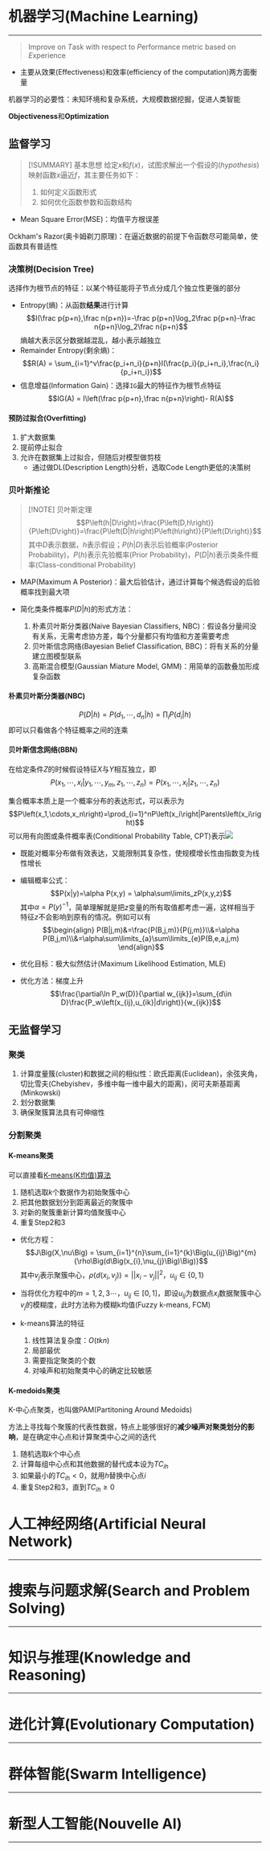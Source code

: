# 机器学习(Machine Learning)
---
> Improve on *T*ask with respect to *P*erformance metric based on *E*xperience

- 主要从效果(Effectiveness)和效率(efficiency of the computation)两方面衡量

机器学习的必要性：未知环境和复杂系统，大规模数据挖掘，促进人类智能

**Objectiveness**和**Optimization**

## 监督学习
> [!SUMMARY] 基本思想
> 给定$x$和$f(x)$，试图求解出一个假设的(*hypothesis*)映射函数$x$逼近$f$，其主要任务如下：
> 1. 如何定义函数形式
> 2. 如何优化函数参数和函数结构

- Mean Square Error(MSE)：均值平方根误差

Ockham's Razor(奥卡姆剃刀原理)：在逼近数据的前提下令函数尽可能简单，使函数具有普适性

### 决策树(Decision Tree)
选择作为根节点的特征：以某个特征能将子节点分成几个独立性更强的部分

- Entropy(熵)：从函数**结果**进行计算$$I(\frac p{p+n},\frac n{p+n})=-\frac p{p+n}\log_2\frac p{p+n}-\frac n{p+n}\log_2\frac n{p+n}$$熵越大表示区分数据越混乱，越小表示越独立
- Remainder Entropy(剩余熵)：$$R(A) = \sum_{i=1}^v\frac{p_i+n_i}{p+n}I(\frac{p_i}{p_i+n_i},\frac{n_i}{p_i+n_i})$$
- 信息增益(Information Gain)：选择`IG`最大的特征作为根节点特征 $$IG(A) = I\left(\frac p{p+n},\frac n{p+n}\right)- R(A)$$

#### 预防过拟合(Overfitting)
1. 扩大数据集
2. 提前停止拟合
3. 允许在数据集上过拟合，但随后对模型做剪枝
   - 通过做DL(Description Length)分析，选取Code Length更低的决策树

### 贝叶斯推论
> [!NOTE] 贝叶斯定理
> $$P\left(h|D\right)=\frac{P\left(D,h\right)}{P\left(D\right)}=\frac{P\left(D|h\right)P\left(h\right)}{P\left(D\right)}$$其中$D$表示数据，$h$表示假设；$P(h|D)$表示后验概率(Posterior Probability)，$P(h)$表示先验概率(Prior Probability)，$P(D|h)$表示类条件概率(Class-conditional Probability)

- MAP(Maximum A Posterior)：最大后验估计，通过计算每个候选假设的后验概率找到最大项

- 简化类条件概率$P(D|h)$的形式方法：
  1. 朴素贝叶斯分类器(Naive Bayesian Classifiers, NBC)：假设各分量间没有关系，无需考虑协方差，每个分量都只有均值和方差需要考虑
  2. 贝叶斯信念网络(Bayesian Belief Classification, BBC)：将有关系的分量建立图模型联系
  3. 高斯混合模型(Gaussian Miature Model, GMM)：用简单的函数叠加形成复杂函数

#### 朴素贝叶斯分类器(NBC)
$$P\Big(D\Big|h\Big)=P\Big(d_1,\cdots,d_n\Big|h\Big)=\prod_iP\Big(d_i\Big|h\Big)$$即可以只看做各个特征概率之间的连乘

#### 贝叶斯信念网络(BBN)
在给定条件$Z$的时候假设特征$X$与$Y$相互独立，即$$P\Big(x_1,\cdots,x_l\Big|y_1,\cdots,y_m,z_1,\cdots,z_n\Big)=P\Big(x_1,\cdots,x_l\Big|z_1,\cdots,z_n\Big)$$

集合概率本质上是一个概率分布的表达形式，可以表示为$$P\left(x_1,\cdots,x_n\right)=\prod_{i=1}^nP\left(x_i\right|Parents\left(x_i\right)$$可以用有向图或条件概率表(Conditional Probability Table, CPT)表示![](Artificial-Intelligence/Pasted%20image%2020240602012513.png)
- 既能对概率分布做有效表达，又能限制其复杂性，使规模增长性由指数变为线性增长

- 编辑概率公式：$$P(x|y)=\alpha P(x,y) = \alpha\sum\limits_zP(x,y,z)$$其中$\alpha=P(y)^{-1}$，简单理解就是把$z$变量的所有取值都考虑一遍，这样相当于特征$z$不会影响到原有的情况。例如可以有$$\begin{align} P(B|j,m)&=\frac{P(B,j,m)}{P(j,m)}\\&=\alpha P(B,j,m)\\&=\alpha\sum\limits_{a}\sum\limits_{e}P(B,e,a,j,m) \end{align}$$

- 优化目标：极大似然估计(Maximum Likelihood Estimation, MLE)
- 优化方法：梯度上升$$\frac{\partial\ln P_w(D)}{\partial w_{ijk}}=\sum_{d\in D}\frac{P_w\left(x_{ij},u_{ik}|d\right)}{w_{ijk}}$$

## 无监督学习
### 聚类
1. 计算度量簇(cluster)和数据之间的相似性：欧氏距离(Euclidean)，余弦夹角，切比雪夫(Chebyishev，多维中每一维中最大的距离)，闵可夫斯基距离(Minkowski)
2. 划分数据集
3. 确保聚簇算法具有可伸缩性

### 分割聚类
#### K-means聚类
可以直接看[K-means(K均值)算法](Classification-Algorithm/分类算法学习.md#K-means(K均值)算法)
1. 随机选取$k$个数据作为初始聚簇中心
2. 把其他数据划分到距离最近的聚簇中
3. 对新的聚簇重新计算均值聚簇中心
4. 重复Step2和3

- 优化方程：$$J\Big(X,\nu\Big) = \sum_{i=1}^{n}\sum_{i=1}^{k}\Big(u_{ij}\Big)^{m} {\rho\Big(d\Big(x_{i},\nu_{j}\Big)\Big)}$$其中$v_{j}$表示聚簇中心，$\rho(d(x_{i}, v_{j})) = ||x_{i}-v_{j}||^{2}$，$u_{ij} \in \{0,1\}$
- 当将优化方程中的$m=1,2,3\cdots$，$u_{ij}\in[0,1]$，即设$u_{ij}$为数据点$x_{i}$数据聚簇中心$v_{j}$的模糊度，此时方法称为模糊k均值(Fuzzy k-means, FCM)

- k-means算法的特征
  1. 线性算法复杂度：$O(tkn)$
  2. 局部最优
  3. 需要指定聚类的个数
  4. 对噪声和初始聚类中心的确定比较敏感

#### K-medoids聚类
K-中心点聚类，也叫做PAM(Partitoning Around Medoids)

方法上寻找每个聚簇的代表性数据，特点上能够很好的**减少噪声对聚类划分的影响**，是在确定中心点和计算聚类中心之间的迭代

1. 随机选取$k$个中心点
2. 计算每组中心点和其他数据的替代成本设为$TC_{ih}$
3. 如果最小的$TC_{ih}<0$，就用$h$替换中心点$i$
4. 重复Step2和3，直到$TC_{ih}\geq 0$

# 人工神经网络(Artificial Neural Network)
---



# 搜索与问题求解(Search and Problem Solving)
---




# 知识与推理(Knowledge and Reasoning)
---



# 进化计算(Evolutionary Computation)
---



# 群体智能(Swarm Intelligence)
---




# 新型人工智能(Nouvelle AI)
---
